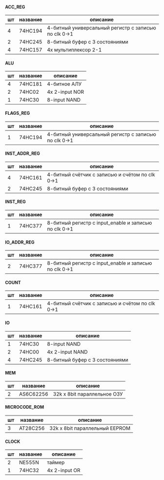 #### ACC_REG
| шт  | название | описание                                             |
| --- | -------- | ---------------------------------------------------- |
| 4   | 74HC194  | 4-битный универсальный регистр с записью по clk 0->1 |
| 2   | 74HC245  | 8-битный буфер с 3 состояниями                       |
| 4   | 74HC157  | 4x мультиплексор 2-1                                 |

#### ALU
| шт  | название | описание       |
| --- | -------- | -------------- |
| 4   | 74HC181  | 4-битное АЛУ   |
| 2   | 74HC02   | 4x 2-input NOR |
| 1   | 74HC30   | 8-input NAND   |

#### FLAGS_REG
| шт  | название | описание                                             |
| --- | -------- | ---------------------------------------------------- |
| 1   | 74HC194  | 4-битный универсальный регистр с записью по clk 0->1 |

#### INST_ADDR_REG
| шт  | название | описание                                        |
| --- | -------- | ----------------------------------------------- |
| 4   | 74HC161  | 4-битный счётчик с записью и счётом по clk 0->1 |
| 2   | 74HC245  | 8-битный буфер с 3 состояниями                  |

#### INST_REG
| шт  | название | описание                                              |
| --- | -------- | ----------------------------------------------------- |
| 1   | 74HC377  | 8-битный регистр с input_enable и записью по clk 0->1 |

#### IO_ADDR_REG
| шт  | название | описание                                              |
| --- | -------- | ----------------------------------------------------- |
| 2   | 74HC377  | 8-битный регистр с input_enable и записью по clk 0->1 |

#### COUNT
| шт  | название | описание                                        |
| --- | -------- | ----------------------------------------------- |
| 1   | 74HC161  | 4-битный счётчик с записью и счётом по clk 0->1 |

#### IO
| шт  | название | описание                       |
| --- | -------- | ------------------------------ |
| 1   | 74HC30   | 8-input NAND                   |
| 2   | 74HC00   | 4x 2-input NAND                |
| 4   | 74HC245  | 8-битный буфер с 3 состояниями |

#### MEM
| шт  | название  | описание                    |
| --- | --------- | --------------------------- |
| 2   | AS6C62256 | 32k x 8bit параллельное ОЗУ |


#### MICROCODE_ROM
| шт  | название | описание                       |
| --- | -------- | ------------------------------ |
| 3   | AT28C256 | 32k x 8bit параллельный EEPROM |

#### CLOCK
| шт  | название | описание       |
| --- | -------- | -------------- |
| 2   | NE555N   | таймер         |
| 1   | 74HC32   | 4x 2-input OR |
